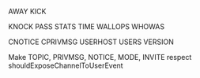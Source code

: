 AWAY KICK

KNOCK PASS STATS TIME WALLOPS WHOWAS

CNOTICE CPRIVMSG USERHOST USERS VERSION

Make TOPIC, PRIVMSG, NOTICE, MODE, INVITE respect shouldExposeChannelToUserEvent
